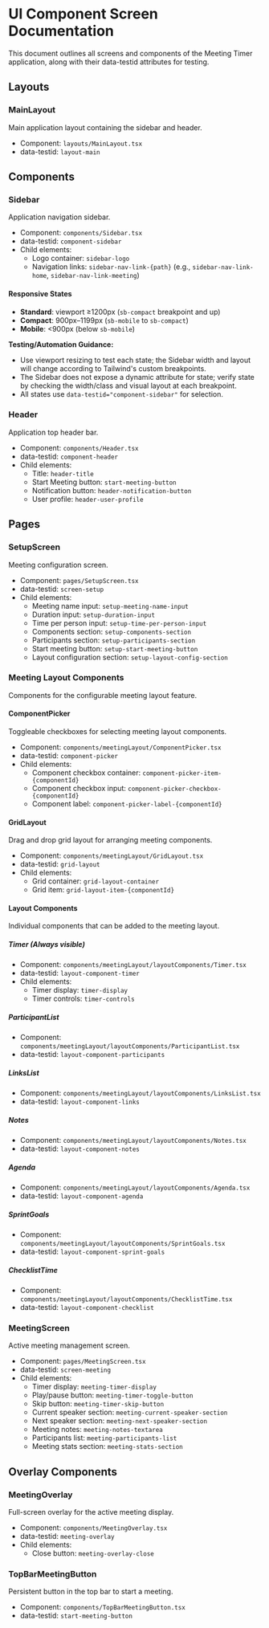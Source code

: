 # UI Component Screen Documentation

This document outlines all screens and components of the Meeting Timer application, along with their data-testid attributes for testing.

## Layouts

### MainLayout
Main application layout containing the sidebar and header.
- Component: `layouts/MainLayout.tsx`
- data-testid: `layout-main`

## Components

### Sidebar 
Application navigation sidebar.
- Component: `components/Sidebar.tsx`
- data-testid: `component-sidebar`
- Child elements:
  - Logo container: `sidebar-logo`
  - Navigation links: `sidebar-nav-link-{path}` (e.g., `sidebar-nav-link-home`, `sidebar-nav-link-meeting`)

#### Responsive States
- **Standard**: viewport ≥1200px (`sb-compact` breakpoint and up)
- **Compact**: 900px–1199px (`sb-mobile` to `sb-compact`)
- **Mobile**: <900px (below `sb-mobile`)

**Testing/Automation Guidance:**
- Use viewport resizing to test each state; the Sidebar width and layout will change according to Tailwind's custom breakpoints.
- The Sidebar does not expose a dynamic attribute for state; verify state by checking the width/class and visual layout at each breakpoint.
- All states use `data-testid="component-sidebar"` for selection.


### Header
Application top header bar.
- Component: `components/Header.tsx`
- data-testid: `component-header`
- Child elements:
  - Title: `header-title`
  - Start Meeting button: `start-meeting-button`
  - Notification button: `header-notification-button`
  - User profile: `header-user-profile`

## Pages

### SetupScreen
Meeting configuration screen.
- Component: `pages/SetupScreen.tsx`
- data-testid: `screen-setup`
- Child elements:
  - Meeting name input: `setup-meeting-name-input`
  - Duration input: `setup-duration-input`
  - Time per person input: `setup-time-per-person-input`
  - Components section: `setup-components-section`
  - Participants section: `setup-participants-section`
  - Start meeting button: `setup-start-meeting-button`
  - Layout configuration section: `setup-layout-config-section`

### Meeting Layout Components
Components for the configurable meeting layout feature.

#### ComponentPicker
Toggleable checkboxes for selecting meeting layout components.
- Component: `components/meetingLayout/ComponentPicker.tsx`
- data-testid: `component-picker`
- Child elements:
  - Component checkbox container: `component-picker-item-{componentId}`
  - Component checkbox input: `component-picker-checkbox-{componentId}`
  - Component label: `component-picker-label-{componentId}`

#### GridLayout
Drag and drop grid layout for arranging meeting components.
- Component: `components/meetingLayout/GridLayout.tsx`
- data-testid: `grid-layout`
- Child elements:
  - Grid container: `grid-layout-container`
  - Grid item: `grid-layout-item-{componentId}`

#### Layout Components
Individual components that can be added to the meeting layout.

##### Timer (Always visible)
- Component: `components/meetingLayout/layoutComponents/Timer.tsx`
- data-testid: `layout-component-timer`
- Child elements:
  - Timer display: `timer-display`
  - Timer controls: `timer-controls`

##### ParticipantList
- Component: `components/meetingLayout/layoutComponents/ParticipantList.tsx`
- data-testid: `layout-component-participants`

##### LinksList
- Component: `components/meetingLayout/layoutComponents/LinksList.tsx`
- data-testid: `layout-component-links`

##### Notes
- Component: `components/meetingLayout/layoutComponents/Notes.tsx`
- data-testid: `layout-component-notes`

##### Agenda
- Component: `components/meetingLayout/layoutComponents/Agenda.tsx`
- data-testid: `layout-component-agenda`

##### SprintGoals
- Component: `components/meetingLayout/layoutComponents/SprintGoals.tsx`
- data-testid: `layout-component-sprint-goals`

##### ChecklistTime
- Component: `components/meetingLayout/layoutComponents/ChecklistTime.tsx`
- data-testid: `layout-component-checklist`

### MeetingScreen
Active meeting management screen.
- Component: `pages/MeetingScreen.tsx`
- data-testid: `screen-meeting`
- Child elements:
  - Timer display: `meeting-timer-display`
  - Play/pause button: `meeting-timer-toggle-button`
  - Skip button: `meeting-timer-skip-button`
  - Current speaker section: `meeting-current-speaker-section`
  - Next speaker section: `meeting-next-speaker-section`
  - Meeting notes: `meeting-notes-textarea`
  - Participants list: `meeting-participants-list`
  - Meeting stats section: `meeting-stats-section`

## Overlay Components

### MeetingOverlay
Full-screen overlay for the active meeting display.
- Component: `components/MeetingOverlay.tsx`
- data-testid: `meeting-overlay`
- Child elements:
  - Close button: `meeting-overlay-close`

### TopBarMeetingButton
Persistent button in the top bar to start a meeting.
- Component: `components/TopBarMeetingButton.tsx`
- data-testid: `start-meeting-button`
